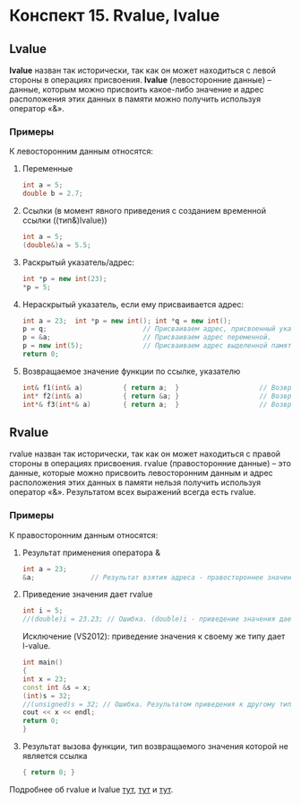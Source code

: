 # Конспект 15. Rvalue, lvalue

## Lvalue
**lvalue** назван так исторически, так как он может находиться с левой стороны в операциях присвоения.
**lvalue** (левосторонние данные) – данные, которым можно присвоить какое-либо значение и адрес расположения этих данных в памяти можно получить используя оператор «&».
### Примеры
К левосторонним данным относятся:
1. Переменные
   ```c++ 
   int a = 5;
   double b = 2.7;
2. Ссылки (в момент явного приведения с созданием временной ссылки ((тип&)lvalue))
   ```c++
   int a = 5;
   (double&)a = 5.5;
3. Раскрытый указатель/адрес: 
   ```c++ 
   int *p = new int(23);
   *p = 5;
4. Нераскрытый указатель, если ему присваивается адрес:
   ```c++
   int a = 23;  int *p = new int(); int *q = new int();
   p = q;                        // Присваиваем адрес, присвоенный указателю q.
   p = &a;                       // Присваиваем адрес переменной.
   p = new int(5);               // Присваиваем адрес выделенной памяти.
   return 0;
5. Возвращаемое значение функции по ссылке, указателю
   ```c++
   int& f1(int& a)          { return a;  }                    // Возвращает ссылочную переменную.
   int* f2(int& a)          { return &a; }                    // Возвращает адрес, на который ссылается ссылка.
   int*& f3(int*& a)        { return a;  }                    // Возвращает ссылочную переменную указатель.


## Rvalue
rvalue назван так исторически, так как он может находиться с правой стороны в операциях присвоения. 
rvalue (правосторонние данные) – это данные, которые можно присвоить левосторонним данным и адрес расположения этих данных в памяти нельзя получить используя оператор «&».
Результатом всех выражений всегда есть rvalue. 

### Примеры
К правосторонним данным относятся:
1. Результат применения оператора &
   ```c++
   int a = 23;
   &a;              // Результат взятия адреса - правостороннее значение.
2. Приведение значения дает rvalue
   ```c++
   int i = 5;
   //(double)i = 23.23; // Ошибка. (double)i - приведение значения дает r-value.
   ```
   Исключение (VS2012): приведение значения к своему же типу дает l-value.
   ```c++
   int main()
   {
   int x = 23;
   const int &s = x;
   (int)s = 32;
   //(unsigned)s = 32; // Ошибка. Результатом приведения к другому типу является r-value.
   cout << x << endl;
   return 0;
   }
3. Результат вызова функции, тип возвращаемого значения которой не является ссылка
   ```c++ int r()                                   // Возвращает rvalue
   { return 0; }


Подробнее об rvalue и lvalue [тут](https://habr.com/ru/post/348198/), [тут](http://enotcpp.blogspot.com/2012/06/l-valuer-value.html) и [тут]().

